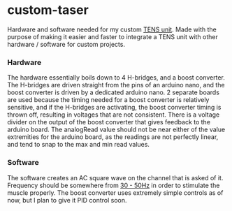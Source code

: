 # custom-taser
Hardware and software needed for my custom [TENS unit](https://en.wikipedia.org/wiki/Transcutaneous_electrical_nerve_stimulation). Made with the purpose of making it easier and faster to integrate a TENS unit with other hardware / software for custom projects.

### Hardware
The hardware essentially boils down to 4 H-bridges, and a boost converter. The H-bridges are driven straight from the pins of an arduino nano, and the boost converter is driven by a dedicated arduino nano. 2 separate boards are used because the timing needed for a boost converter is relatively sensitive, and if the H-bridges are activating, the boost converter timing is thrown off, resulting in voltages that are not consistent. There is a voltage divider on the output of the boost converter that gives feedback to the arduino board. The analogRead value should not be near either of the value extremities for the arduino board, as the readings are not perfectly linear, and tend to snap to the max and min read values.

### Software
The software creates an AC square wave on the channel that is asked of it. Frequency should be somewhere from [30 - 50Hz](https://enrichedhealthcare.com/library/resources/tens/#:~:text=80%20to%20120Hz%2Dacute%20pain%0A%0A35%2D50Hz%2Dmuscle%20stimulation%0A%0A2%20to%2010Hz%20%E2%80%93%20chronic%20pain) in order to stimulate the muscle properly. The boost converter uses extremely simple controls as of now, but I plan to give it PID control soon.

